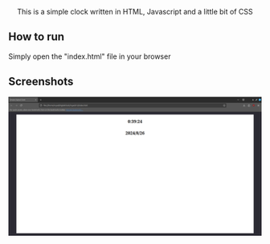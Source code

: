 
<p align="center">
	This is a simple clock written in HTML, Javascript and a little bit of CSS
</p>

## How to run

Simply open the "index.html" file in your browser


## Screenshots

<img src="screenshot.png">


